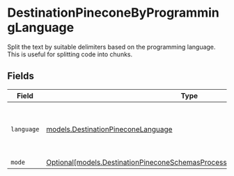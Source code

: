 # DestinationPineconeByProgrammingLanguage

Split the text by suitable delimiters based on the programming language. This is useful for splitting code into chunks.


## Fields

| Field                                                                                                                                                              | Type                                                                                                                                                               | Required                                                                                                                                                           | Description                                                                                                                                                        |
| ------------------------------------------------------------------------------------------------------------------------------------------------------------------ | ------------------------------------------------------------------------------------------------------------------------------------------------------------------ | ------------------------------------------------------------------------------------------------------------------------------------------------------------------ | ------------------------------------------------------------------------------------------------------------------------------------------------------------------ |
| `language`                                                                                                                                                         | [models.DestinationPineconeLanguage](../models/destinationpineconelanguage.md)                                                                                     | :heavy_check_mark:                                                                                                                                                 | Split code in suitable places based on the programming language                                                                                                    |
| `mode`                                                                                                                                                             | [Optional[models.DestinationPineconeSchemasProcessingTextSplitterTextSplitterMode]](../models/destinationpineconeschemasprocessingtextsplittertextsplittermode.md) | :heavy_minus_sign:                                                                                                                                                 | N/A                                                                                                                                                                |